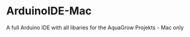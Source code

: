 ArduinoIDE-Mac
==============

A full Arduino IDE with all libaries for the AquaGrow Projekts - Mac only
